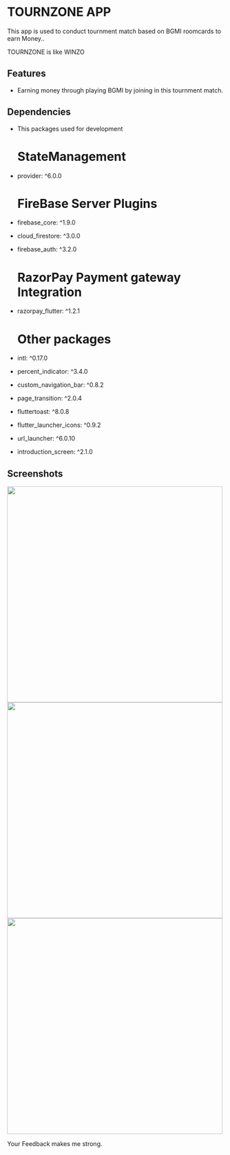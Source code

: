 # TOURNZONE APP

This app is used to conduct tournment match based on BGMI roomcards to earn Money..

TOURNZONE is like WINZO

## Features
- Earning money through playing BGMI by joining in this tournment match.

## Dependencies
- This packages used for development 
  # StateManagement
- provider: ^6.0.0

  # FireBase Server Plugins
- firebase_core: ^1.9.0
- cloud_firestore: ^3.0.0
- firebase_auth: ^3.2.0

  # RazorPay Payment gateway Integration 
- razorpay_flutter: ^1.2.1

  # Other packages
- intl: ^0.17.0
- percent_indicator: ^3.4.0
- custom_navigation_bar: ^0.8.2
- page_transition: ^2.0.4
- fluttertoast: ^8.0.8
- flutter_launcher_icons: ^0.9.2
- url_launcher: ^6.0.10
- introduction_screen: ^2.1.0


## Screenshots
<img src="https://user-images.githubusercontent.com/93028892/158068157-4a98ac98-d52b-46b0-b1cb-62be8720f947.gif" height="500">    <img src="https://user-images.githubusercontent.com/93028892/158068189-cec66f35-a88b-4811-a863-6461da71ea7e.gif" height="500">        <img src="https://user-images.githubusercontent.com/93028892/158068203-0f561307-a4a3-471c-801f-30f834c635c3.gif" height="500">                   

Your Feedback makes me strong.
